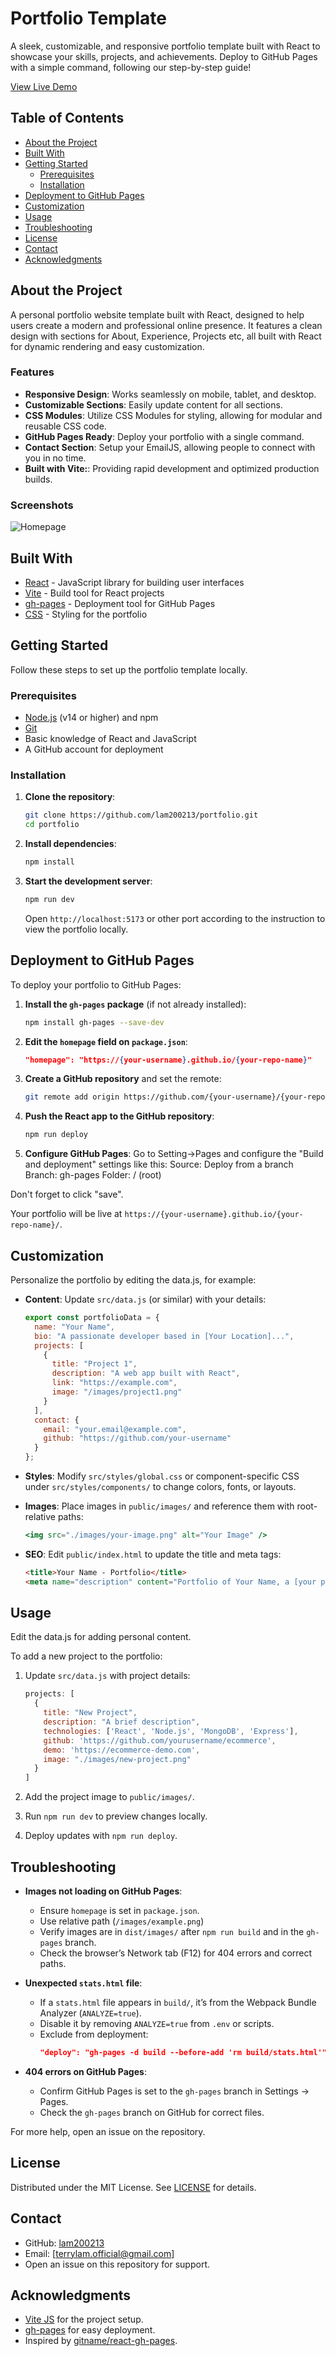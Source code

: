 # Portfolio Template

A sleek, customizable, and responsive portfolio template built with React to showcase your skills, projects, and achievements. Deploy to GitHub Pages with a simple command, following our step-by-step guide!

[View Live Demo](https://lam200213.github.io/portfolio)

## Table of Contents

- [About the Project](#about-the-project)
- [Built With](#built-with)
- [Getting Started](#getting-started)
  - [Prerequisites](#prerequisites)
  - [Installation](#installation)
- [Deployment to GitHub Pages](#deployment-to-github-pages)
- [Customization](#customization)
- [Usage](#usage)
- [Troubleshooting](#troubleshooting)
- [License](#license)
- [Contact](#contact)
- [Acknowledgments](#acknowledgments)

## About the Project

A personal portfolio website template built with React, designed to help users create a modern and professional online presence. It features a clean design with sections for About, Experience, Projects etc, all built with React for dynamic rendering and easy customization. 

### Features
- **Responsive Design**: Works seamlessly on mobile, tablet, and desktop.
- **Customizable Sections**: Easily update content for all sections.
- **CSS Modules**: Utilize CSS Modules for styling, allowing for modular and reusable CSS code.
- **GitHub Pages Ready**: Deploy your portfolio with a single command.
- **Contact Section**: Setup your EmailJS, allowing people to connect with you in no time. 
- **Built with Vite:**: Providing rapid development and optimized production builds.

### Screenshots
![Homepage](public/images/portfolio-template.png)

## Built With

- [React](https://reactjs.org/) - JavaScript library for building user interfaces
- [Vite](https://vite.dev/) - Build tool for React projects
- [gh-pages](https://www.npmjs.com/package/gh-pages) - Deployment tool for GitHub Pages
- [CSS](https://developer.mozilla.org/en-US/docs/Web/CSS) - Styling for the portfolio

## Getting Started

Follow these steps to set up the portfolio template locally.

### Prerequisites

- [Node.js](https://nodejs.org/) (v14 or higher) and npm
- [Git](https://git-scm.com/)
- Basic knowledge of React and JavaScript
- A GitHub account for deployment

### Installation

1. **Clone the repository**:
   ```bash
   git clone https://github.com/lam200213/portfolio.git
   cd portfolio
   ```

2. **Install dependencies**:
   ```bash
   npm install
   ```

3. **Start the development server**:
   ```bash
   npm run dev
   ```
   Open `http://localhost:5173` or other port according to the instruction to view the portfolio locally.

## Deployment to GitHub Pages

To deploy your portfolio to GitHub Pages:

1. **Install the `gh-pages` package** (if not already installed):
   ```bash
   npm install gh-pages --save-dev 
   ```

2. **Edit the `homepage` field on `package.json`**:
   ```json
   "homepage": "https://{your-username}.github.io/{your-repo-name}"
   ```

3. **Create a GitHub repository** and set the remote:
   ```bash
   git remote add origin https://github.com/{your-username}/{your-repo-name}.git
   ```

4. **Push the React app to the GitHub repository**:
   ```bash
   npm run deploy
   ```
5. **Configure GitHub Pages**:
  Go to Setting->Pages and configure the "Build and deployment" settings like this:
    Source: Deploy from a branch
    Branch: gh-pages
    Folder: / (root)

  Don't forget to click "save".

  Your portfolio will be live at `https://{your-username}.github.io/{your-repo-name}/`.

## Customization

Personalize the portfolio by editing the data.js, for example:

- **Content**: Update `src/data.js` (or similar) with your details:
  ```javascript
  export const portfolioData = {
    name: "Your Name",
    bio: "A passionate developer based in [Your Location]...",
    projects: [
      {
        title: "Project 1",
        description: "A web app built with React",
        link: "https://example.com",
        image: "/images/project1.png"
      }
    ],
    contact: {
      email: "your.email@example.com",
      github: "https://github.com/your-username"
    }
  };
  ```

- **Styles**: Modify `src/styles/global.css` or component-specific CSS under `src/styles/components/` to change colors, fonts, or layouts.
- **Images**: Place images in `public/images/` and reference them with root-relative paths:
  ```jsx
  <img src="./images/your-image.png" alt="Your Image" />
  ```

- **SEO**: Edit `public/index.html` to update the title and meta tags:
  ```html
  <title>Your Name - Portfolio</title>
  <meta name="description" content="Portfolio of Your Name, a [your profession]">
  ```

## Usage
Edit the data.js for adding personal content.

To add a new project to the portfolio:

1. Update `src/data.js` with project details:
   ```javascript
   projects: [
     {
       title: "New Project",
       description: "A brief description",
       technologies: ['React', 'Node.js', 'MongoDB', 'Express'],
       github: 'https://github.com/yourusername/ecommerce',
       demo: 'https://ecommerce-demo.com',
       image: "./images/new-project.png"
     }
   ]
   ```

2. Add the project image to `public/images/`.
3. Run `npm run dev` to preview changes locally.
4. Deploy updates with `npm run deploy`.

## Troubleshooting

- **Images not loading on GitHub Pages**:
  - Ensure `homepage` is set in `package.json`.
  - Use relative path (`/images/example.png`) 
  - Verify images are in `dist/images/` after `npm run build` and in the `gh-pages` branch.
  - Check the browser’s Network tab (F12) for 404 errors and correct paths.

- **Unexpected `stats.html` file**:
  - If a `stats.html` file appears in `build/`, it’s from the Webpack Bundle Analyzer (`ANALYZE=true`).
  - Disable it by removing `ANALYZE=true` from `.env` or scripts.
  - Exclude from deployment:
    ```json
    "deploy": "gh-pages -d build --before-add 'rm build/stats.html'"
    ```

- **404 errors on GitHub Pages**:
  - Confirm GitHub Pages is set to the `gh-pages` branch in Settings → Pages.
  - Check the `gh-pages` branch on GitHub for correct files.

For more help, open an issue on the repository.

## License

Distributed under the MIT License. See [LICENSE](LICENSE) for details.

## Contact

- GitHub: [lam200213](https://github.com/lam200213)
- Email: [terrylam.official@gmail.com]
- Open an issue on this repository for support.

## Acknowledgments
- [Vite JS](https://vite.dev/) for the project setup.
- [gh-pages](https://www.npmjs.com/package/gh-pages) for easy deployment.
- Inspired by [gitname/react-gh-pages](https://github.com/gitname/react-gh-pages).